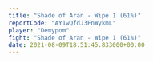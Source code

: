 ```yaml
---
title: "Shade of Aran - Wipe 1 (61%)"
reportCode: "AY1wQfdJ3FnWykmL"
player: "Demypom"
fight: "Shade of Aran - Wipe 1 (61%)"
date: 2021-08-09T18:51:45.833000+00:00
---
```

